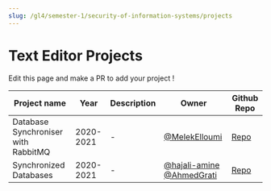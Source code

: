 ```yaml
---
slug: /gl4/semester-1/security-of-information-systems/projects
---
```


# Text Editor Projects

Edit this page and make a PR to add your project !

| Project name | Year | Description | Owner | Github Repo
| --- | --- | --- |---|----------------------------------------------------------------|
| Database Synchroniser with RabbitMQ | 2020-2021 | - | [@MelekElloumi](https://github.com/MelekElloumi) | [Repo](https://github.com/MelekElloumi/Database-Synchroniser)
| Synchronized Databases | 2020-2021 | - | [@hajali-amine](https://github.com/hajali-amine) [@AhmedGrati](https://github.com/AhmedGrati) | [Repo](https://github.com/hajali-amine/synchronized-databases)
